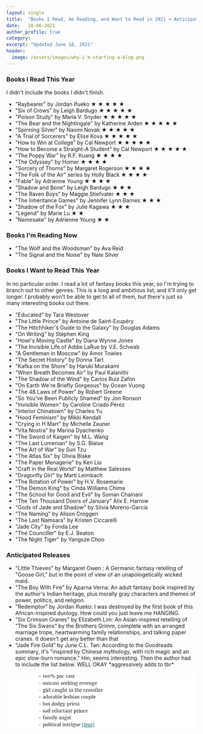 ```yaml
---
layout: single
title:  "Books I Read, Am Reading, and Want to Read in 2021 + Anticipated Releases"
date:   18-06-2021
author_profile: true
category:
excerpt: "Updated June 18, 2021"
header:
  image: /assets/images/why-i'm-starting-a-blog.png
---
```

<p> </p>

<h3> Books I Read This Year </h3>
<p> I didn't include the books I didn't finish. </p>
<ul>
    <li> "Raybearer" by Jordan Ifueko &#9733; &#9733; &#9733; &#9733; &#9733;</li>
    <li> "Six of Crows" by Leigh Bardugo &#9733; &#9733; &#9733; &#9733; &#9733;</li>
    <li> "Poison Study" by Maria V. Snyder &#9733; &#9733; &#9733; &#9733; &#9733;</li>
    <li> "The Bear and the Nightingale" by Katherine Arden &#9733; &#9733; &#9733; &#9733; &#9733;</li>
    <li> "Spinning Silver" by Naomi Novak &#9733; &#9733; &#9733; &#9733; &#9733;</li>
    <li> "A Trial of Sorcerers" by Elise Kova &#9733; &#9733; &#9733; &#9733; &#9733;</li>
    <li> "How to Win at College" by Cal Newport &#9733; &#9733; &#9733; &#9733; &#9733;</li>
    <li> "How to Become a Straight-A Student" by Cal Newport &#9733; &#9733; &#9733; &#9733; &#9733;</li>
    <li> "The Poppy War" by R.F. Kuang &#9733; &#9733; &#9733; &#9733; </li>
    <li> "The Odyssey" by Homer &#9733; &#9733; &#9733; &#9733;</li>
    <li> "Sorcery of Thorns" by Margaret Rogerson &#9733; &#9733; &#9733; &#9733;</li>
    <li> "The Folk of the Air" series by Holly Black &#9733; &#9733; &#9733; &#9733;</li>
    <li> "Fable" by Adrienne Young &#9733; &#9733; &#9733; &#9733;</li>
    <li> "Shadow and Bone" by Leigh Bardugo &#9733; &#9733; &#9733;</li>
    <li> "The Raven Boys" by Maggie Stiefvater &#9733; &#9733; &#9733;</li>
    <li> "The Inheritance Games" by Jennifer Lynn Barnes &#9733; &#9733; &#9733;</li>
    <li> "Shadow of the Fox" by Julie Kagawa &#9733; &#9733; &#9733;</li>
    <li> "Legend" by Marie Lu &#9733; &#9733;</li>
    <li> "Namesake" by Adrienne Young &#9733; &#9733;</li>
</ul>

<h3> Books I'm Reading Now </h3>
<ul>
    <li> "The Wolf and the Woodsman" by Ava Reid</li>
    <li> "The Signal and the Noise" by Nate Silver</li>
</ul>

<h3> Books I Want to Read This Year </h3>
<p> In no particular order. I read a lot of fantasy books this year, so I'm trying to branch out to other genres. This is a long and ambitious list, and it'll only get longer. I probably won't be able to get to all of them, but there's just so many interesting books out there.</p>
<ul>
    <li> "Educated" by Tara Westover</li>
    <li> "The Little Prince" by Antoine de Saint-Exupéry </li>
    <li> "The Hitchhiker's Guide to the Galaxy" by Douglas Adams </li>
    <li> "On Writing" by Stephen King</li>
    <li> "Howl's Moving Castle" by Diana Wynne Jones</li>
    <li> "The Invisible Life of Addie LaRue by V.E. Schwab</li>
    <li> "A Gentleman in Moscow" by Amor Towles</li>
    <li> "The Secret History" by Donna Tart</li>
    <li> "Kafka on the Shore" by Haruki Murakami</li>
    <li> "When Breath Becomes Air" by Paul Kalanithi</li>
    <li> "The Shadow of the Wind" by Carlos Ruiz Zafón</li>
    <li> "On Earth We're Briefly Gorgeous" by Ocean Vuong </li>
    <li> "The 48 Laws of Power" by Robert Greene </li>
    <li> "So You've Been Publicly Shamed" by Jon Ronson</li>
    <li> "Invisible Women" by Caroline Criado Pérez </li>
    <li> "Interior Chinatown" by Charles Yu</li>
    <li> "Hood Feminism" by Mikki Kendall </li>
    <li> "Crying in H Mart" by Michelle Zauner</li>
    <li> "Vita Nostra" by Marina Dyachenko </li>
    <li> "The Sword of Kaigen" by M.L. Wang</li>
    <li> "The Last Lumenian" by S.G. Blaise </li>
    <li> "The Art of War" by Sun Tzu</li>
    <li> "The Atlas Six" by Olivia Blake</li>
    <li> "The Paper Menagerie" by Ken Liu</li>
    <li> "Craft in the Real World" by Matthew Salesses</li>
    <li> "Dragonfly Girl" by Marti Leimbach</li>
    <li> "The Rotation of Power" by H.V. Rosemarie</li>
    <li> "The Demon King" by Cinda Williams Chima</li>
    <li> "The School for Good and Evil" by Soman Chainani</li>
    <li> "The Ten Thousand Doors of January" Alix E. Harrow</li>
    <li> "Gods of Jade and Shadow" by Silvia Moreno-Garcia </li>
    <li> "The Naming" by Alison Croggen</li>
    <li> "The Last Namsara" by Kristen Ciccarelli </li>
    <li> "Jade City" by Fonda Lee</li>
    <li> "The Counciller" by E.J. Beaton</li>
    <li> "The Night Tiger" by Yangsze Choo</li>
</ul>

<h3> Anticipated Releases </h3>
<ul>
    <li> "Little Thieves" by Margaret Owen : A Germanic fantasy retelling of "Goose Girl," but in the point of view of an unapologetically wicked maid. </li>
    <li> "The Boy With Fire" by Aparna Verna: An adult fantasy book inspired by the author's Indian heritage, plus morally gray characters and themes of power, politics, and religion. </li>
    <li> "Redemptor" by Jordan Ifueko: I was destroyed by the first book of this African-inspired duology. How could you just leave me HANGING.</li>
    <li> "Six Crimson Cranes" by Elizabeth Lim: An Asian-inspired retelling of "The Six Swans" by the Brothers Grimm, complete with an arranged marriage trope, heartwarming family relationships, and talking paper cranes. It doesn't get any better than that</li>
    <li> "Jade Fire Gold" by June C.L. Tan: According to the Goodreads summary, it's "inspired by Chinese mythology, with rich magic and an epic slow-burn romance." Hm, seems interesting. Then the author had to include the list below. WELL OKAY *aggressively adds to tbr*</li>
</ul>
<img src="/assets/images/jfg.png" alt="Jade Fire Gold">